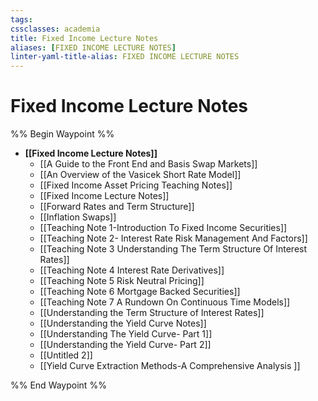 ```yaml
---
tags: 
cssclasses: academia
title: Fixed Income Lecture Notes
aliases: [FIXED INCOME LECTURE NOTES]
linter-yaml-title-alias: FIXED INCOME LECTURE NOTES
---
```


# Fixed Income Lecture Notes

%% Begin Waypoint %%
- **[[Fixed Income Lecture Notes]]**
	- [[A Guide to the Front End and Basis Swap Markets]]
	- [[An Overview of the Vasicek Short Rate Model]]
	- [[Fixed Income Asset Pricing Teaching Notes]]
	- [[Fixed Income Lecture Notes]]
	- [[Forward Rates and Term Structure]]
	- [[Inflation Swaps]]
	- [[Teaching Note 1-Introduction To Fixed Income Securities]]
	- [[Teaching Note 2- Interest Rate Risk Management And Factors]]
	- [[Teaching Note 3 Understanding The Term Structure Of Interest Rates]]
	- [[Teaching Note 4 Interest Rate Derivatives]]
	- [[Teaching Note 5 Risk Neutral Pricing]]
	- [[Teaching Note 6 Mortgage Backed Securities]]
	- [[Teaching Note 7 A Rundown On Continuous Time Models]]
	- [[Understanding the Term Structure of Interest Rates]]
	- [[Understanding the Yield Curve Notes]]
	- [[Understanding The Yield Curve- Part 1]]
	- [[Understanding the Yield Curve- Part 2]]
	- [[Untitled 2]]
	- [[Yield Curve Extraction Methods-A Comprehensive Analysis ]]

%% End Waypoint %%
